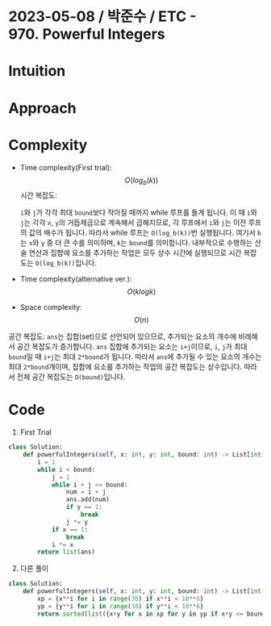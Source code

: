# 2023-05-08 / 박준수 / ETC - 970. Powerful Integers

# Intuition
<!-- Describe your first thoughts on how to solve this problem. -->



# Approach
<!-- Describe your approach to solving the problem. -->


# Complexity
- Time complexity(First trial): $$O(log_b(k))$$
시간 복잡도:

  `i`와 `j`가 각각 최대 `bound`보다 작아질 때까지 while 루프를 돌게 됩니다. 이 때 `i`와 `j`는 각각 `x`, `y`의 거듭제곱으로 계속해서 곱해지므로, 각 루프에서 `i`와 `j`는 이전 루프의 값의 배수가 됩니다. 따라서 while 루프는 `O(log_b(k))`번 실행됩니다. 여기서 `b`는 `x`와 `y` 중 더 큰 수를 의미하며, `k`는 `bound`를 의미합니다. 내부적으로 수행하는 산술 연산과 집합에 요소를 추가하는 작업은 모두 상수 시간에 실행되므로 시간 복잡도는 `O(log_b(k))`입니다.

- Time complexity(alternative ver.):  $$O(k log k)$$


- Space complexity: $$O(n)$$

공간 복잡도:
   `ans`는 집합(set)으로 선언되어 있으므로, 추가되는 요소의 개수에 비례해서 공간 복잡도가 증가합니다. `ans` 집합에 추가되는 요소는 `i+j`이므로, `i`, `j`가 최대 `bound`일 때 `i+j`는 최대 `2*bound`가 됩니다. 따라서 `ans`에 추가될 수 있는 요소의 개수는 최대 `2*bound`개이며, 집합에 요소를 추가하는 작업의 공간 복잡도는 상수입니다. 따라서 전체 공간 복잡도는 `O(bound)`입니다.

# Code

1. First Trial

```python
class Solution:  
    def powerfulIntegers(self, x: int, y: int, bound: int) -> List[int]:   
        i = 1  
        while i < bound:  
            j = 1  
            while i + j <= bound:  
                num = i + j  
                ans.add(num)  
                if y == 1:  
                    break  
                j *= y  
            if x == 1:  
                break  
            i *= x  
        return list(ans)

```

2. 다른 풀이
```python
class Solution:  
    def powerfulIntegers(self, x: int, y: int, bound: int) -> List[int]:  
        xp = {x**i for i in range(30) if x**i < 10**6}  
        yp = {y**i for i in range(30) if y**i < 10**6}  
        return sorted(list({x+y for x in xp for y in yp if x+y <= bound}))
```





